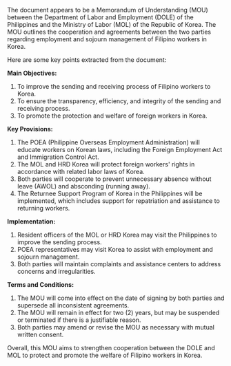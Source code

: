 The document appears to be a Memorandum of Understanding (MOU) between the Department of Labor and Employment (DOLE) of the Philippines and the Ministry of Labor (MOL) of the Republic of Korea. The MOU outlines the cooperation and agreements between the two parties regarding employment and sojourn management of Filipino workers in Korea.

Here are some key points extracted from the document:

**Main Objectives:**

1. To improve the sending and receiving process of Filipino workers to Korea.
2. To ensure the transparency, efficiency, and integrity of the sending and receiving process.
3. To promote the protection and welfare of foreign workers in Korea.

**Key Provisions:**

1. The POEA (Philippine Overseas Employment Administration) will educate workers on Korean laws, including the Foreign Employment Act and Immigration Control Act.
2. The MOL and HRD Korea will protect foreign workers' rights in accordance with related labor laws of Korea.
3. Both parties will cooperate to prevent unnecessary absence without leave (AWOL) and absconding (running away).
4. The Returnee Support Program of Korea in the Philippines will be implemented, which includes support for repatriation and assistance to returning workers.

**Implementation:**

1. Resident officers of the MOL or HRD Korea may visit the Philippines to improve the sending process.
2. POEA representatives may visit Korea to assist with employment and sojourn management.
3. Both parties will maintain complaints and assistance centers to address concerns and irregularities.

**Terms and Conditions:**

1. The MOU will come into effect on the date of signing by both parties and supersede all inconsistent agreements.
2. The MOU will remain in effect for two (2) years, but may be suspended or terminated if there is a justifiable reason.
3. Both parties may amend or revise the MOU as necessary with mutual written consent.

Overall, this MOU aims to strengthen cooperation between the DOLE and MOL to protect and promote the welfare of Filipino workers in Korea.